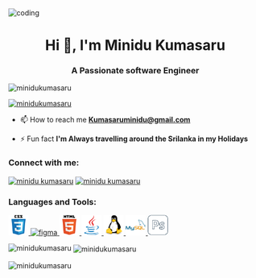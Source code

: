 <img align="center" alt="coding" width="600" src="![image](https://github.com/user-attachments/assets/46381096-ac12-4223-8c4b-aec184761c50)">
<h1 align="center">Hi 👋, I'm Minidu Kumasaru</h1>
<h3 align="center">A Passionate software Engineer</h3>


<p align="left"> <img src="https://komarev.com/ghpvc/?username=minidukumasaru&label=Profile%20views&color=0e75b6&style=flat" alt="minidukumasaru" /> </p>

<p align="left"> <a href="https://github.com/ryo-ma/github-profile-trophy"><img src="https://github-profile-trophy.vercel.app/?username=minidukumasaru" alt="minidukumasaru" /></a> </p>

- 📫 How to reach me **Kumasaruminidu@gmail.com**

- ⚡ Fun fact **I'm Always travelling around the Srilanka in my Holidays**

<h3 align="left">Connect with me:</h3>
<p align="left">
<a href="https://linkedin.com/in/minidu kumasaru" target="blank"><img align="center" src="https://raw.githubusercontent.com/rahuldkjain/github-profile-readme-generator/master/src/images/icons/Social/linked-in-alt.svg" alt="minidu kumasaru" height="30" width="40" /></a>
<a href="https://fb.com/minidu kumasaru" target="blank"><img align="center" src="https://raw.githubusercontent.com/rahuldkjain/github-profile-readme-generator/master/src/images/icons/Social/facebook.svg" alt="minidu kumasaru" height="30" width="40" /></a>
</p>

<h3 align="left">Languages and Tools:</h3>
<p align="left"> <a href="https://www.w3schools.com/css/" target="_blank" rel="noreferrer"> <img src="https://raw.githubusercontent.com/devicons/devicon/master/icons/css3/css3-original-wordmark.svg" alt="css3" width="40" height="40"/> </a> <a href="https://www.figma.com/" target="_blank" rel="noreferrer"> <img src="https://www.vectorlogo.zone/logos/figma/figma-icon.svg" alt="figma" width="40" height="40"/> </a> <a href="https://www.w3.org/html/" target="_blank" rel="noreferrer"> <img src="https://raw.githubusercontent.com/devicons/devicon/master/icons/html5/html5-original-wordmark.svg" alt="html5" width="40" height="40"/> </a> <a href="https://www.java.com" target="_blank" rel="noreferrer"> <img src="https://raw.githubusercontent.com/devicons/devicon/master/icons/java/java-original.svg" alt="java" width="40" height="40"/> </a> <a href="https://www.linux.org/" target="_blank" rel="noreferrer"> <img src="https://raw.githubusercontent.com/devicons/devicon/master/icons/linux/linux-original.svg" alt="linux" width="40" height="40"/> </a> <a href="https://www.mysql.com/" target="_blank" rel="noreferrer"> <img src="https://raw.githubusercontent.com/devicons/devicon/master/icons/mysql/mysql-original-wordmark.svg" alt="mysql" width="40" height="40"/> </a> <a href="https://www.photoshop.com/en" target="_blank" rel="noreferrer"> <img src="https://raw.githubusercontent.com/devicons/devicon/master/icons/photoshop/photoshop-line.svg" alt="photoshop" width="40" height="40"/> </a> </p>

<p><img align="left" src="https://github-readme-stats.vercel.app/api/top-langs?username=minidukumasaru&show_icons=true&locale=en&layout=compact" alt="minidukumasaru" /></p>

<p>&nbsp;<img align="center" src="https://github-readme-stats.vercel.app/api?username=minidukumasaru&show_icons=true&locale=en" alt="minidukumasaru" /></p>

<p><img align="center" src="https://github-readme-streak-stats.herokuapp.com/?user=minidukumasaru&" alt="minidukumasaru" /></p>
